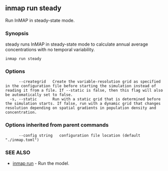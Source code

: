 ## inmap run steady

Run InMAP in steady-state mode.

### Synopsis


steady runs InMAP in steady-state mode to calculate annual average concentrations with no temporal variability.

```
inmap run steady
```

### Options

```
      --creategrid   Create the variable-resolution grid as specified in the configuration file before starting the simulation instead of reading it from a file. If --static is false, then this flag will also be automatically set to false.
  -s, --static       Run with a static grid that is determined before the simulation starts. If false, run with a dynamic grid that changes resolution depending on spatial gradients in population density and concentration.
```

### Options inherited from parent commands

```
      --config string   configuration file location (default "./inmap.toml")
```

### SEE ALSO
* [inmap run](inmap_run.md)	 - Run the model.

